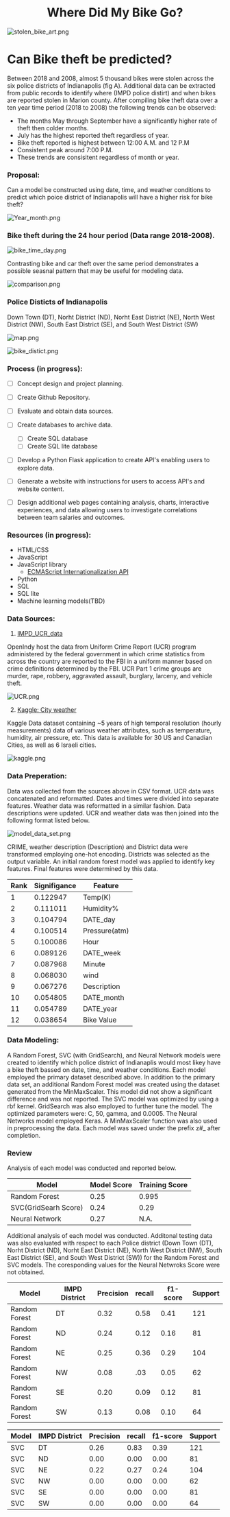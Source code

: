 
# <div align = "center">Where Did My Bike Go? </div>
![stolen_bike_art.png](IMAGES/stolen_bike_art.png)

# Can Bike theft be predicted?

Between 2018 and 2008,  almost 5 thousand bikes were stolen across the six police districts of Indianapolis (fig A). Additional data can be extracted from public records to identify where (IMPD police distirt) and when bikes are reported stolen in Marion county. After compiling bike theft data over a ten year time period (2018 to 2008) the following trends can be observed:

- The months May through September have a significantly higher rate of theft then colder months.
- July has the highest reported theft regardless of year. 
- Bike theft reported is highest between 12:00 A.M. and 12 P.M 
- Consistent peak around 7:00 P.M.
- These trends are consisitent regardless of month or year. 


### Proposal:
Can a model be constructed using date, time, and weather conditions  to predict which poice district of Indianapolis will have a higher risk for bike theft?


![Year_month.png](IMAGES/Year_month.png)

### Bike theft during the 24 hour period (Data range 2018-2008).

![bike_time_day.png](IMAGES/bike_time_day.png)

Contrasting bike and car theft over the same period demonstrates a possible seasnal pattern that may be useful for modeling data. 


![comparison.png](IMAGES/comparison.png)

### Police Disticts of Indianapolis
Down Town (DT), Norht District (ND), Norht East District (NE), North West District (NW), South East District (SE), and South West District (SW)

![map.png](IMAGES/map.png)



![bike_distict.png](IMAGES/bike_distict.png)



### Process (in progress): 
- [ ] Concept design and project planning.
- [ ] Create Github Repository.
- [ ] Evaluate and obtain data sources.
- [ ] Create databases to archive data.
  - [ ] Create SQL database
  - [ ] Create SQL lite database
  
- [ ] Develop a Python Flask application to create API's enabling users to explore data. 
- [ ] Generate a website with instructions for users to access API's and website content.
- [ ] Design additional web pages containing analysis, charts, interactive experiences, and data allowing users to investigate correlations between team salaries and outcomes.






### Resources (in progress):
-	HTML/CSS
-	JavaScript
-	JavaScript library
	-	[ECMAScript Internationalization API](https://402.ecma-international.org/1.0/) 		
-	Python
-	SQL
-	SQL lite
-	Machine learning models(TBD)

### Data Sources:
1. [IMPD_UCR_data](https://data.indy.gov/search?q=ucr&tags=ucr)
      
  OpenIndy host the data from Uniform Crime Report (UCR) program administered by the federal government in which crime statistics from across the country are reported to the FBI in a uniform manner based on crime definitions determined by the FBI. UCR Part 1 crime groups are murder, rape, robbery, aggravated assault, burglary, larceny, and vehicle theft.
        		
	
![UCR.png](IMAGES/UCR.png)
	
	
	
   2. [Kaggle: City weather](https://www.kaggle.com/selfishgene/historical-hourly-weather-data)
      
  Kaggle Data dataset containing ~5 years of high temporal resolution (hourly measurements) data of various weather attributes, such as temperature, humidity, air pressure, etc. This data is available for 30 US and Canadian Cities, as well as 6 Israeli cities.
  
![kaggle.png](IMAGES/kaggle.png)

### Data Preperation:
Data was collected from the sources above in CSV format. UCR data was concatenated and reformatted. Dates and times were divided into separate features. Weather data was reformatted in a similar fashion. Data descriptions were updated. UCR and weather data was then joined into the following format listed below. 


![model_data_set.png](IMAGES/model_data_set.png)


CRIME, weather description (Description) and District data were transformed employing one-hot encoding. Districts was selected as the output variable. An initial random forest model was applied to identify key features. Final features were determined by this data.


|Rank|Signifigance|Feature|
|----|------------|-------|
|1|0.122947|Temp(K)|
|2|0.111011|Humidity%|
|3|0.104794|DATE_day|
|4|0.100514|Pressure(atm)|
|5|0.100086|Hour|
|6|0.089126|DATE_week|
|7|0.087968|Minute|
|8|0.068030|wind|
|9|0.067276|Description|
|10|0.054805|DATE_month|
|11|0.054789|DATE_year|
|12|0.038654|Bike Value|

### Data Modeling:
A Random Forest, SVC (with GridSearch), and Neural Network models were created to identify which police district of Indianaplis would most likey have a bike theft bassed on date, time, and weather conditions. Each model employed the primary dataset described above. In addition to the primary data set, an additional Random Forest model was created using the dataset generated from the MinMaxScaler. This model did not show a significant difference and was not reported.  The SVC model was optimized by using a rbf kernel. GridSearch was also employed to further tune the model. The optimized parameters were: C, 50, gamma, and 0.0005. The Neural Networks model employed Keras. A MinMaxScaler function was also used in preprocessing the data. Each model was saved under the prefix z#_  after completion.

### Review
Analysis of each model was conducted and reported below. 

|Model|Model Score|Training Score|
|-----|-----------|--------------|
|Random Forest  |0.25|0.995 |
|SVC(GridSearh Score)|  0.24|0.29|
|Neural Network|  0.27|N.A.|


Additional analysis of each model was conducted. Additonal testing data was also evaluated with respect to each Police district (Down Town (DT), Norht District (ND), Norht East District (NE), North West District (NW), South East District (SE), and South West District (SW)) for the Random Forest and SVC models. The coresponding values for the Neural Netwroks Score were not obtained. 



|Model|IMPD District|Precision|recall|f1-score|Support|
|-------------|--|----|----|----|---|
|Random Forest|DT|0.32|0.58|0.41|121|
|Random Forest|ND|0.24|0.12|0.16| 81|
|Random Forest|NE|0.25|0.36|0.29|104|
|Random Forest| NW|0.08|.03|0.05|62|
|Random Forest|SE|0.20|0.09|0.12|81|
|Random Forest|SW|0.13|0.08| 0.10|64|


|Model|IMPD District|Precision|recall|f1-score|Support|
|-------------|--|----|----|----|---|
|SVC|DT|0.26|0.83|0.39|121|
|SVC|ND|0.00|0.00|0.00|81|
|SVC|NE|0.22|0.27|0.24|104|
|SVC|NW|0.00|0.00|0.00|62|
|SVC|SE|0.00|0.00|0.00|81|
|SVC|SW|0.00|0.00|0.00|64|
